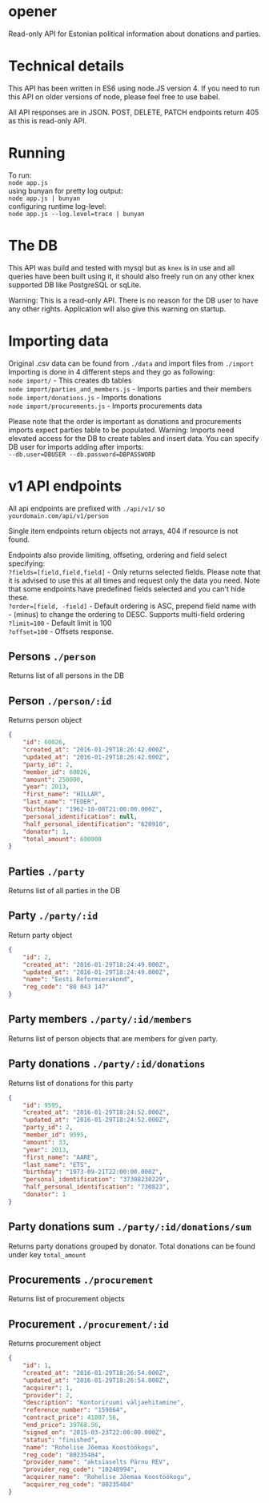 # opener
Read-only API for Estonian political information about donations and parties.


# Technical details
This API has been written in ES6 using node.JS version 4.
If you need to run this API on older versions of node, please feel free to use babel.

All API responses are in JSON. POST, DELETE, PATCH endpoints return 405 as this is read-only API.

# Running
To run:    
`node app.js`    
using bunyan for pretty log output:    
`node app.js | bunyan`    
configuring runtime log-level:     
`node app.js --log.level=trace | bunyan`   


# The DB
This API was build and tested with mysql but as `knex` is in use and all queries have been built using it, it should
also freely run on any other knex supported DB like PostgreSQL or sqLite.

Warning: This is a read-only API. There is no reason for the DB user to have any other rights. Application will also 
give this warning on startup.


# Importing data
Original .csv data can be found from `./data` and import files from `./import`    
Importing is done in 4 different steps and they go as following:    
`node import/` - This creates db tables    
`node import/parties_and_members.js` - Imports parties and their members    
`node import/donations.js` - Imports donations    
`node import/procurements.js` - Imports procurements data    

Please note that the order is important as donations and procurements imports expect parties table to be populated.
Warning: Imports need elevated access for the DB to create tables and insert data. You can specify DB user for imports adding after imports:    
`--db.user=DBUSER --db.password=DBPASSWORD` 

# v1 API endpoints
All api endpoints are prefixed with `./api/v1/` so `yourdomain.com/api/v1/person`

Single item endpoints return objects not arrays, 404 if resource is not found.

Endpoints also provide limiting, offseting, ordering and field select specifying:     
`?fields=[field,field,field]` - Only returns selected fields. Please note that it is advised to use this at all times and request only the data you need. Note that some endpoints have predefined fields selected and you can't hide these.    
`?order=[field, -field]` - Default ordering is ASC, prepend field name with - (minus) to change the ordering to DESC. Supports multi-field ordering     
`?limit=100` - Default limit is 100    
`?offset=100` - Offsets response.     



## Persons `./person`
Returns list of all persons in the DB

## Person `./person/:id`
Returns person object

```json
{
    "id": 60026,
    "created_at": "2016-01-29T18:26:42.000Z",
    "updated_at": "2016-01-29T18:26:42.000Z",
    "party_id": 2,
    "member_id": 60026,
    "amount": 250000,
    "year": 2013,
    "first_name": "HILLAR",
    "last_name": "TEDER",
    "birthday": "1962-10-08T21:00:00.000Z",
    "personal_identification": null,
    "half_personal_identification": "620910",
    "donator": 1,
    "total_amount": 600000
}
```

## Parties `./party`
Returns list of all parties in the DB

## Party `./party/:id`
Return party object

```json
{
    "id": 2,
    "created_at": "2016-01-29T18:24:49.000Z",
    "updated_at": "2016-01-29T18:24:49.000Z",
    "name": "Eesti Reformierakond",
    "reg_code": "80 043 147"
}
```

## Party members `./party/:id/members`
Returns list of person objects that are members for given party.    

## Party donations `./party/:id/donations`
Returns list of donations for this party
```json
{
    "id": 9595,
    "created_at": "2016-01-29T18:24:52.000Z",
    "updated_at": "2016-01-29T18:24:52.000Z",
    "party_id": 2,
    "member_id": 9595,
    "amount": 33,
    "year": 2013,
    "first_name": "AARE",
    "last_name": "ETS",
    "birthday": "1973-09-21T22:00:00.000Z",
    "personal_identification": "37308230229",
    "half_personal_identification": "730823",
    "donator": 1
}
```

## Party donations sum `./party/:id/donations/sum`
Returns party donations grouped by donator. Total donations can be found under key `total_amount`

## Procurements `./procurement`
Returns list of procurement objects


## Procurement `./procurement/:id`
Returns procurement object

```json
{
    "id": 1,
    "created_at": "2016-01-29T18:26:54.000Z",
    "updated_at": "2016-01-29T18:26:54.000Z",
    "acquirer": 1,
    "provider": 2,
    "description": "Kontoriruumi väljaehitamine",
    "reference_number": "159864",
    "contract_price": 41807.56,
    "end_price": 39768.56,
    "signed_on": "2015-03-23T22:00:00.000Z",
    "status": "finished",
    "name": "Rohelise Jõemaa Koostöökogu",
    "reg_code": "80235484",
    "provider_name": "aktsiaselts Pärnu REV",
    "provider_reg_code": "10248994",
    "acquirer_name": "Rohelise Jõemaa Koostöökogu",
    "acquirer_reg_code": "80235484"
}
```